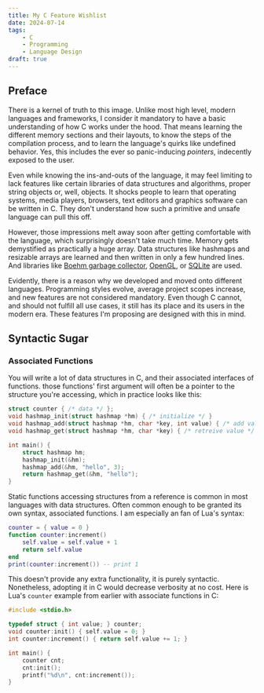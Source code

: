 ```yaml
---
title: My C Feature Wishlist
date: 2024-07-14
tags:
    - C
    - Programming
    - Language Design
draft: true
---
```


## Preface

<!-- C is viewed as outdated with limited features, but I love C nonetheless. -->

There is a kernel of truth to this image. Unlike most high level, modern languages and frameworks, I consider it mandatory to have a basic understanding of how C works under the hood. That means learning the different memory sections and their layouts, to know the steps of the compilation process, and to learn the language's quirks like undefined behavior. Yes, this includes the ever so panic-inducing *pointers*, indecently exposed to the user.

Even while knowing the ins-and-outs of the language, it may feel limiting to lack features like certain libraries of data structures and algorithms, proper string objects or, well, objects. It shocks people to learn that operating systems, media players, browsers, text editors and graphics software can be written in C. They don't understand how such a primitive and unsafe language can pull this off.

<!-- explain why someone would get comfortable with the language, and why the abscence of high level logic wouldn't bother them -->
However, those impressions melt away soon after getting comfortable with the language, which surprisingly doesn't take much time. Memory gets demystified as practically a huge array. Data structures like hashmaps and resizable arrays are learned and then written in only a few hundred lines. And libraries like [Boehm garbage collector](https://www.hboehm.info/gc/index.html), [OpenGL](https://www.opengl.org/), or [SQLite](https://www.sqlite.org/index.html) are used.

Evidently, there is a reason why we developed and moved onto different languages. Programming styles evolve, average project scopes increase, and new features are not considered mandatory. Even though C cannot, and should not fulfill all use cases, it still has its place and its users in the modern era. These features I'm proposing are designed with this in mind.

## Syntactic Sugar

### Associated Functions

You will write a lot of data structures in C, and their associated interfaces of functions. those functions' first argument will often be a pointer to the structure you're accessing, which in practice looks like this:
```c
struct counter { /* data */ };
void hashmap_init(struct hashmap *hm) { /* initialize */ }
void hashmap_add(struct hashmap *hm, char *key, int value) { /* add value */ }
void hashmap_get(struct hashmap *hm, char *key) { /* retreive value */ }

int main() {
	struct hashmap hm;
	hashmap_init(&hm);
	hashmap_add(&hm, "hello", 3);
	return hashmap_get(&hm, "hello");
}
```
Static functions accessing structures from a reference is common in most languages with data structures. Often common enough to be granted its own syntax, associated functions. I am especially an fan of Lua's syntax:
```lua
counter = { value = 0 }
function counter:increment()
	self.value = self.value + 1
	return self.value
end
print(counter:increment()) -- print 1
```
This doesn't provide any extra functionality, it is purely syntactic. Nonetheless, adopting it in C would decrease verbosity at no cost. Here is Lua's `counter` example from earlier with associate functions in C:
```c
#include <stdio.h>

typedef struct { int value; } counter;
void counter:init() { self.value = 0; }
int counter:increment() { return self.value += 1; }

int main() {
	counter cnt;
	cnt:init();
	printf("%d\n", cnt:increment());
}
```
